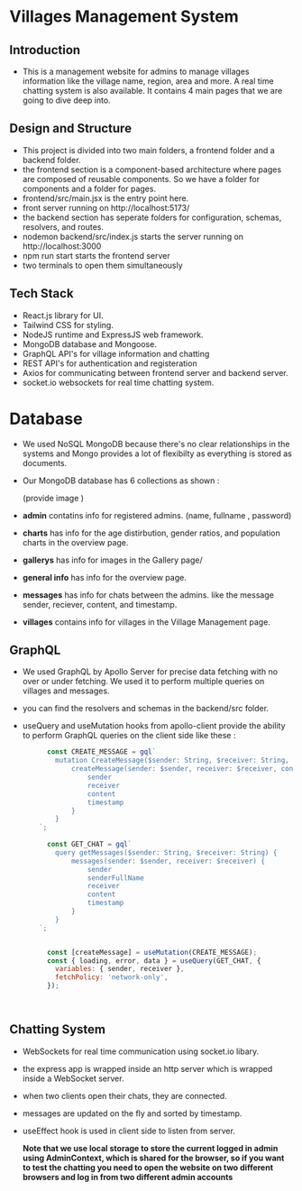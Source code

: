# Villages Management System

## Introduction
- This is a management website for admins to manage villages information like the village name, region, area and more. A real time chatting system is also available. It contains 4 main pages that we are going to dive deep into. 

## Design and Structure
- This project is divided into two main folders, a frontend folder and a backend folder.
- the frontend section is a component-based architecture where pages are composed of reusable components. So we have a folder for components and a folder for pages.
- frontend/src/main.jsx is the entry point here.
- front server running on http://localhost:5173/
- the backend section has seperate folders for configuration, schemas, resolvers, and routes. 
- nodemon backend/src/index.js starts the server running on http://localhost:3000
- npm run start starts the frontend server
- two terminals to open them simultaneously


## Tech Stack
- React.js library for UI.
- Tailwind CSS for styling.
- NodeJS runtime and ExpressJS web framework.
- MongoDB database and Mongoose.
- GraphQL API's for village information and chatting
- REST API's for authentication and registeration
- Axios for communicating between frontend server and backend server.
- socket.io websockets for real time chatting system.



  
# Database
- We used NoSQL MongoDB because there's no clear relationships in the systems and Mongo provides a lot of flexibilty as everything is stored as documents.
- Our MongoDB database has 6 collections as shown :

    (provide image )

- **admin** contatins info for registered admins. (name, fullname , password)
- **charts** has info for the age distirbution, gender ratios, and population charts in the overview page.
- **gallerys** has info for images in the Gallery page/
- **general info** has info for the overview page.
- **messages** has info for chats between the admins. like the message sender, reciever, content, and timestamp.
- **villages** contains info for villages in the Village Management page.
  


## GraphQL

- We used GraphQL by Apollo Server for precise data fetching with no over or under fetching. We used it to perform multiple queries on villages and messages.
- you can find the resolvers and schemas in the backend/src folder.
- useQuery and useMutation hooks from apollo-client provide the ability to perform GraphQL queries on the client side like these :

  ```javascript
        const CREATE_MESSAGE = gql`
          mutation CreateMessage($sender: String, $receiver: String, $content: String, $timestamp: Date) {
              createMessage(sender: $sender, receiver: $receiver, content: $content, timestamp: $timestamp) {
                  sender
                  receiver
                  content
                  timestamp
              }
          }
      `;
    
        const GET_CHAT = gql`
          query getMessages($sender: String, $receiver: String) {
              messages(sender: $sender, receiver: $receiver) {
                  sender
                  senderFullName
                  receiver
                  content
                  timestamp
              }
          }
      `;


        const [createMessage] = useMutation(CREATE_MESSAGE);
        const { loading, error, data } = useQuery(GET_CHAT, {
          variables: { sender, receiver },
          fetchPolicy: 'network-only', 
        });




## Chatting System

- WebSockets for real time communication using socket.io libary.
- the express app is wrapped inside an http server which is wrapped inside a WebSocket server.
- when two clients open their chats, they are connected.
- messages are updated on the fly and sorted by timestamp.
- useEffect hook is used in client side to listen from server.

  **Note that we use local storage to store the current logged in admin using AdminContext, which is shared for the browser, so if you want to test the chatting you need to open the website on two different browsers and log in from two different admin accounts**










   

